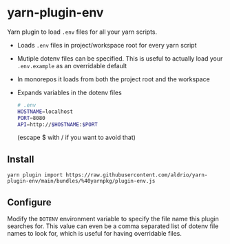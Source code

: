 # yarn-plugin-env

Yarn plugin to load `.env` files for all your yarn scripts.

- Loads `.env` files in project/workspace root for every yarn script
- Mutiple dotenv files can be specified. This is useful to actually load your `.env.example` as an overridable default
- In monorepos it loads from both the project root and the workspace
- Expands variables in the dotenv files

  ```bash
  # .env
  HOSTNAME=localhost
  PORT=8080
  API=http://$HOSTNAME:$PORT
  ```

  (escape $ with / if you want to avoid that)

## Install

```console
yarn plugin import https://raw.githubusercontent.com/aldrio/yarn-plugin-env/main/bundles/%40yarnpkg/plugin-env.js
```

## Configure

Modify the `DOTENV` environment variable to specify the file name this plugin searches for. This value can even be a comma separated list of dotenv file names to look for, which is useful for having overridable files.

